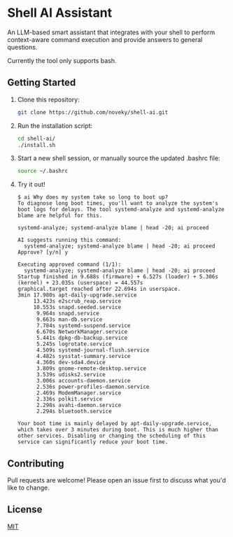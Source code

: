 # Shell AI Assistant

An LLM-based smart assistant that integrates with your shell to perform context-aware command execution and provide answers to general questions.

Currently the tool only supports bash.

## Getting Started

1.  Clone this repository:

    ```bash
    git clone https://github.com/noveky/shell-ai.git
    ```

2.  Run the installation script:

    ```bash
    cd shell-ai/
    ./install.sh
    ```

3.  Start a new shell session, or manually source the updated .bashrc file:

    ```bash
    source ~/.bashrc
    ```

4.  Try it out!

    ```console
    $ ai Why does my system take so long to boot up?
    To diagnose long boot times, you'll want to analyze the system's boot logs for delays. The tool systemd-analyze and systemd-analyze blame are helpful for this.

    systemd-analyze; systemd-analyze blame | head -20; ai proceed

    AI suggests running this command:
      systemd-analyze; systemd-analyze blame | head -20; ai proceed
    Approve? [y/n] y

    Executing approved command (1/1):
      systemd-analyze; systemd-analyze blame | head -20; ai proceed
    Startup finished in 9.688s (firmware) + 6.527s (loader) + 5.306s (kernel) + 23.035s (userspace) = 44.557s
    graphical.target reached after 22.694s in userspace.
    3min 17.980s apt-daily-upgrade.service
         13.423s e2scrub_reap.service
         10.553s snapd.seeded.service
          9.964s snapd.service
          9.663s man-db.service
          7.784s systemd-suspend.service
          6.670s NetworkManager.service
          5.441s dpkg-db-backup.service
          5.245s logrotate.service
          4.509s systemd-journal-flush.service
          4.482s sysstat-summary.service
          4.360s dev-sda4.device
          3.809s gnome-remote-desktop.service
          3.539s udisks2.service
          3.006s accounts-daemon.service
          2.536s power-profiles-daemon.service
          2.469s ModemManager.service
          2.336s polkit.service
          2.298s avahi-daemon.service
          2.294s bluetooth.service

    Your boot time is mainly delayed by apt-daily-upgrade.service, which takes over 3 minutes during boot. This is much higher than other services. Disabling or changing the scheduling of this service can significantly reduce your boot time.
    ```

## Contributing

Pull requests are welcome! Please open an issue first to discuss what you'd like to change.

## License

[MIT](https://opensource.org/license/mit)
